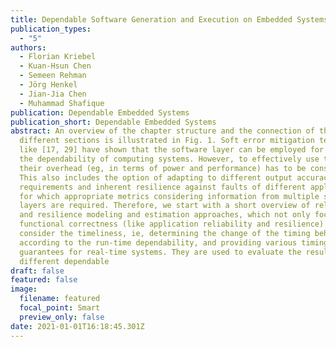 ```yaml
---
title: Dependable Software Generation and Execution on Embedded Systems
publication_types:
  - "5"
authors:
  - Florian Kriebel
  - Kuan-Hsun Chen
  - Semeen Rehman
  - Jörg Henkel
  - Jian-Jia Chen
  - Muhammad Shafique
publication: Dependable Embedded Systems
publication_short: Dependable Embedded Systems
abstract: An overview of the chapter structure and the connection of the
  different sections is illustrated in Fig. 1. Soft error mitigation techniques
  like [17, 29] have shown that the software layer can be employed for enhancing
  the dependability of computing systems. However, to effectively use them,
  their overhead (eg, in terms of power and performance) has to be considered.
  This also includes the option of adapting to different output accuracy
  requirements and inherent resilience against faults of different applications,
  for which appropriate metrics considering information from multiple system
  layers are required. Therefore, we start with a short overview of reliability
  and resilience modeling and estimation approaches, which not only focus on the
  functional correctness (like application reliability and resilience) but also
  consider the timeliness, ie, determining the change of the timing behavior
  according to the run-time dependability, and providing various timing
  guarantees for real-time systems. They are used to evaluate the results of
  different dependable
draft: false
featured: false
image:
  filename: featured
  focal_point: Smart
  preview_only: false
date: 2021-01-01T16:18:45.301Z
---
```

